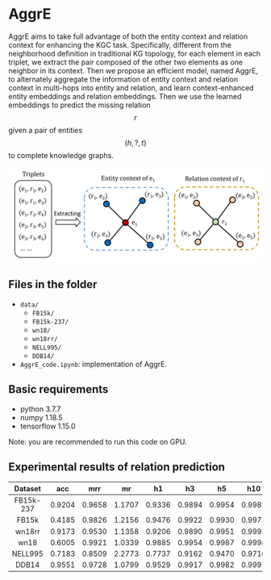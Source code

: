 # AggrE
AggrE aims to take full advantage of both the entity context and relation context for enhancing the KGC task. Specifically, different from the neighborhood definition in traditional KG topology, for each element in each triplet, we extract the pair composed of the other two elements as one neighbor in its context.
Then we propose an efficient model, named AggrE, to alternately aggregate the information of entity context and relation context in multi-hops into entity and relation, and learn context-enhanced entity embeddings and relation embeddings. Then we use the learned embeddings to predict the missing relation $$r$$ given a pair of entities $$(h,?,t)$$ to complete knowledge graphs.

![](https://github.com/joe817/img/blob/master/Aggre.png)

## Files in the folder

- `data/`
  - `FB15k/`
  - `FB15k-237/`
  - `wn18/`
  - `wn18rr/`
  - `NELL995/`
  - `DDB14/`
- `AggrE_code.ipynb`: implementation of AggrE.

## Basic requirements

* python 3.7.7
* numpy 1.18.5
* tensorflow 1.15.0

Note: you are recommended to run this code on GPU.

##

## Experimental results of relation prediction

| Dataset |  acc | mrr | mr | h1 | h3 | h5 | h10 |
|:---------------:|:---------------:|:---------------:|:---------------:|:---------------:|:---------------:|:---------------:|:---------------:|
|FB15k-237|0.9204| 0.9658 |1.1707|0.9336|0.9894|0.9954|0.9982|
|FB15k|0.4185|0.9826|1.2156|0.9476|0.9922|0.9930|0.9972|
|wn18rr|0.9173|0.9530|1.1358|0.9206|0.9890|0.9951|0.9993|
|wn18|0.6005|0.9921|1.0339|0.9885|0.9954|0.9987|0.9998|
|NELL995|0.7183|0.8509|2.2773|0.7737|0.9162|0.9470|0.9716|
|DDB14|0.9551|0.9728|1.0799|0.9529|0.9917|0.9982|0.9997|
